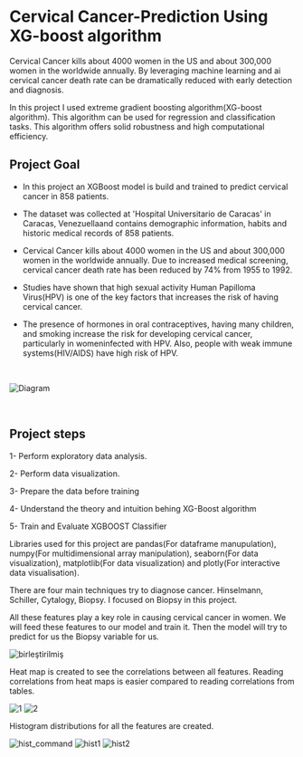 # Cervical Cancer-Prediction Using XG-boost algorithm

Cervical Cancer kills about 4000 women in the US and about 300,000 women in the worldwide annually. By leveraging machine learning and ai cervical cancer death rate can be dramatically reduced with early detection and diagnosis.

In this project I used extreme gradient boosting algorithm(XG-boost algorithm). This algorithm can be used for regression and classification tasks. This algorithm offers solid robustness and high computational efficiency.

## Project Goal

* In this project an XGBoost model is build and trained to predict cervical cancer in 858 patients.

* The dataset was collected at 'Hospital Universitario de Caracas' in Caracas, Venezuellaand contains demographic information, habits and historic medical records of 858 patients.

*  Cervical Cancer kills about 4000 women in the US and about 300,000 women in the worldwide annually. Due to increased medical screening, cervical cancer death rate has been reduced by 74% from 1955 to 1992.

*  Studies have shown that high sexual activity Human Papilloma Virus(HPV) is one of the key factors that increases the risk of having cervical cancer.

*  The presence of hormones in oral contraceptives, having many children, and smoking increase the risk for developing cervical cancer, particularly in womeninfected with HPV. Also, people with weak immune systems(HIV/AIDS) have high risk of HPV.

<br />


  
![Diagram](https://github.com/batuhan6/Cervical-Cancer-Prediction/assets/32600613/df9bb48a-b183-45ba-bd6f-c76e7ec5fc79)

<br />

## Project steps

1- Perform exploratory data analysis.

2- Perform data visualization.

3- Prepare the data before training

4- Understand the theory and intuition behing XG-Boost algorithm

5- Train and Evaluate XGBOOST Classifier


Libraries used for this project are pandas(For dataframe manupulation), numpy(For multidimensional array manipulation), seaborn(For data visualization), matplotlib(For data visualization) and plotly(For interactive data visualisation).

There are four main techniques try to diagnose cancer. Hinselmann, Schiller, Cytalogy, Biopsy. I focused on Biopsy in this project.

All these features play a key role in causing cervical cancer in women. We will feed these features to our model and train it. Then the model will try to predict for us the Biopsy variable for us. 

![birleştirilmiş](https://github.com/batuhan6/Cervical-Cancer-Prediction/assets/32600613/013548a2-c72d-412e-af22-49b47226df6a)

Heat map is created to see the correlations between all features. Reading correlations from heat maps is easier compared to reading correlations from tables. 


![1](https://github.com/batuhan6/Cervical-Cancer-Prediction/assets/32600613/eead5498-f673-48f4-b749-aedde60d293b)
![2](https://github.com/batuhan6/Cervical-Cancer-Prediction/assets/32600613/741e2e64-bdee-46c8-90c1-8cc35ba2ee89)

Histogram distributions for all the features are created.

![hist_command](https://github.com/batuhan6/Cervical-Cancer-Prediction/assets/32600613/ce3cfaa2-eb80-4627-955e-72863091c733)
![hist1](https://github.com/batuhan6/Cervical-Cancer-Prediction/assets/32600613/9ea54f4b-92d4-4532-af32-e6755b30fa05)
![hist2](https://github.com/batuhan6/Cervical-Cancer-Prediction/assets/32600613/c062e083-90a1-4104-b701-f16db86d5f26)







